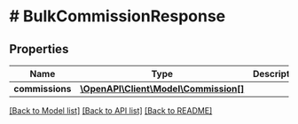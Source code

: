 # # BulkCommissionResponse

## Properties

Name | Type | Description | Notes
------------ | ------------- | ------------- | -------------
**commissions** | [**\OpenAPI\Client\Model\Commission[]**](Commission.md) |  |

[[Back to Model list]](../../README.md#models) [[Back to API list]](../../README.md#endpoints) [[Back to README]](../../README.md)
